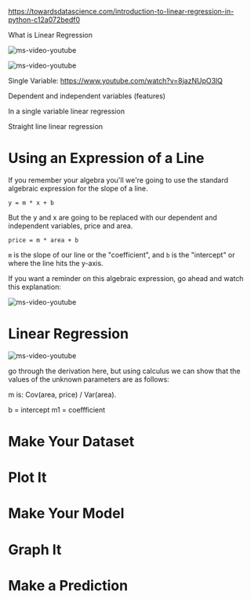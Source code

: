 


https://towardsdatascience.com/introduction-to-linear-regression-in-python-c12a072bedf0


What is Linear Regression

![ms-video-youtube](https://www.youtube.com/watch?v=E5RjzSK0fvY)

<!-- Better Video -->
![ms-video-youtube](https://www.youtube.com/watch?v=NUXdtN1W1FE)






Single Variable: https://www.youtube.com/watch?v=8jazNUpO3lQ


Dependent and independent variables (features)

In a single variable linear regression

Straight line linear regression


# Using an Expression of a Line

If you remember your algebra you'll we're going to use the standard algebraic expression for the slope of a line.

```
y = m * x + b
```

But the y and x are going to be replaced with our dependent and independent variables, price and area.

```
price = m * area + b
```

`m` is the slope of our line or the "coefficient", and `b` is the "intercept" or where the line hits the y-axis.


If you want a reminder on this algebraic expression, go ahead and watch this explanation:

![ms-video-youtube](https://youtu.be/IL3UCuXrUzE)


# Linear Regression

![ms-video-youtube](https://youtu.be/GAmzwIkGFgE)


go through the derivation here, but using calculus we can show that the values of the unknown parameters are as follows:



m is: Cov(area, price) / Var(area).

b = intercept
m1 = coeffficient

# Make Your Dataset



# Plot It



# Make Your Model



# Graph It



# Make a Prediction
